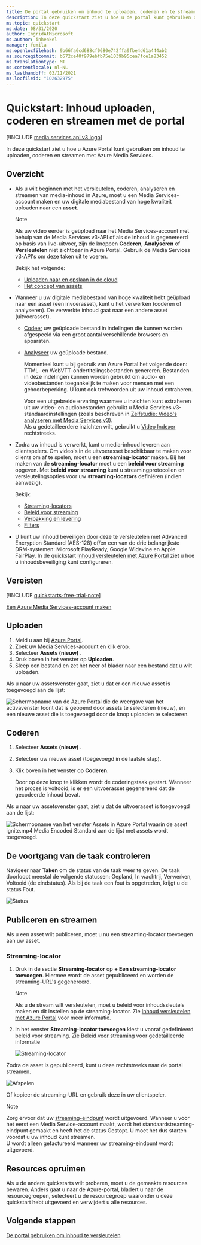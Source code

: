 ```yaml
---
title: De portal gebruiken om inhoud te uploaden, coderen en te streamen
description: In deze quickstart ziet u hoe u de portal kunt gebruiken om inhoud te uploaden, coderen en streamen met Azure Media Services.
ms.topic: quickstart
ms.date: 08/31/2020
author: IngridAtMicrosoft
ms.author: inhenkel
manager: femila
ms.openlocfilehash: 9b66fa6cd688cf0680e742ffa9fbe4d61a444ab2
ms.sourcegitcommit: b572ce40f979ebfb75e1039b95cea7fce1a83452
ms.translationtype: MT
ms.contentlocale: nl-NL
ms.lasthandoff: 03/11/2021
ms.locfileid: "102632975"
---
```

# <a name="quickstart-upload-encode-and-stream-content-with-portal"></a>Quickstart: Inhoud uploaden, coderen en streamen met de portal

[!INCLUDE [media services api v3 logo](./includes/v3-hr.md)]

In deze quickstart ziet u hoe u Azure Portal kunt gebruiken om inhoud te uploaden, coderen en streamen met Azure Media Services.
  
## <a name="overview"></a>Overzicht

* Als u wilt beginnen met het versleutelen, coderen, analyseren en streamen van media-inhoud in Azure, moet u een Media Services-account maken en uw digitale mediabestand van hoge kwaliteit uploaden naar een **asset**. 
    
    > [!NOTE]
    > Als uw video eerder is geüpload naar het Media Services-account met behulp van de Media Services v3-API of als de inhoud is gegenereerd op basis van live-uitvoer, zijn de knoppen **Coderen**, **Analyseren** of **Versleutelen** niet zichtbaar in Azure Portal. Gebruik de Media Services v3-API's om deze taken uit te voeren.

    Bekijk het volgende: 

  * [Uploaden naar en opslaan in de cloud](storage-account-concept.md)
  * [Het concept van assets](assets-concept.md)
* Wanneer u uw digitale mediabestand van hoge kwaliteit hebt geüpload naar een asset (een invoerasset), kunt u het verwerken (coderen of analyseren). De verwerkte inhoud gaat naar een andere asset (uitvoerasset). 
    * [Codeer](encoding-concept.md) uw geüploade bestand in indelingen die kunnen worden afgespeeld via een groot aantal verschillende browsers en apparaten.
    * [Analyseer](analyzing-video-audio-files-concept.md) uw geüploade bestand. 

        Momenteel kunt u bij gebruik van Azure Portal het volgende doen: TTML- en WebVTT-ondertitelingsbestanden genereren. Bestanden in deze indelingen kunnen worden gebruikt om audio- en videobestanden toegankelijk te maken voor mensen met een gehoorbeperking. U kunt ook trefwoorden uit uw inhoud extraheren.

        Voor een uitgebreide ervaring waarmee u inzichten kunt extraheren uit uw video- en audiobestanden gebruikt u Media Services v3-standaardinstellingen (zoals beschreven in [Zelfstudie: Video's analyseren met Media Services v3](analyze-videos-tutorial-with-api.md)). <br/>Als u gedetailleerdere inzichten wilt, gebruikt u [Video Indexer](../video-indexer/index.yml) rechtstreeks.    
* Zodra uw inhoud is verwerkt, kunt u media-inhoud leveren aan clientspelers. Om video's in de uitvoerasset beschikbaar te maken voor clients om af te spelen, moet u een **streaming-locator** maken. Bij het maken van de **streaming-locator** moet u een **beleid voor streaming** opgeven. Met **beleid voor streaming** kunt u streamingprotocollen en versleutelingsopties voor uw **streaming-locators** definiëren (indien aanwezig).
    
    Bekijk:

    * [Streaming-locators](streaming-locators-concept.md)
    * [Beleid voor streaming](streaming-policy-concept.md)
    * [Verpakking en levering](dynamic-packaging-overview.md)
    * [Filters](filters-concept.md)
* U kunt uw inhoud beveiligen door deze te versleutelen met Advanced Encryption Standard (AES-128) of/en een van de drie belangrijkste DRM-systemen: Microsoft PlayReady, Google Widevine en Apple FairPlay. In de quickstart [Inhoud versleutelen met Azure Portal](encrypt-content-quickstart.md) ziet u hoe u inhoudsbeveiliging kunt configureren.
        
## <a name="prerequisites"></a>Vereisten

[!INCLUDE [quickstarts-free-trial-note](../../../includes/quickstarts-free-trial-note.md)]

[Een Azure Media Services-account maken](create-account-howto.md)

## <a name="upload"></a>Uploaden

1. Meld u aan bij [Azure Portal](https://portal.azure.com/).
1. Zoek uw Media Services-account en klik erop.
1. Selecteer **Assets (nieuw)** .
1. Druk boven in het venster op **Uploaden**. 
1. Sleep een bestand en zet het neer of blader naar een bestand dat u wilt uploaden.

Als u naar uw assetsvenster gaat, ziet u dat er een nieuwe asset is toegevoegd aan de lijst:

![Schermopname van de Azure Portal die de weergave van het activavenster toont dat is geopend door assets te selecteren (nieuw), en een nieuwe asset die is toegevoegd door de knop uploaden te selecteren.](./media/manage-assets-quickstart/upload.png)

## <a name="encode"></a>Coderen

1. Selecteer **Assets (nieuw)** .
1. Selecteer uw nieuwe asset (toegevoegd in de laatste stap).
1. Klik boven in het venster op **Coderen**.

    Door op deze knop te klikken wordt de coderingstaak gestart. Wanneer het proces is voltooid, is er een uitvoerasset gegenereerd dat de gecodeerde inhoud bevat.

Als u naar uw assetsvenster gaat, ziet u dat de uitvoerasset is toegevoegd aan de lijst:

![Schermopname van het venster Assets in Azure Portal waarin de asset ignite.mp4 Media Encoded Standard aan de lijst met assets wordt toegevoegd.](./media/manage-assets-quickstart/encode.png)

## <a name="monitor-the-job-progress"></a>De voortgang van de taak controleren

Navigeer naar **Taken** om de status van de taak weer te geven. De taak doorloopt meestal de volgende statussen: Gepland, In wachtrij, Verwerken, Voltooid (de eindstatus). Als bij de taak een fout is opgetreden, krijgt u de status Fout.

![Status](./media/manage-assets-quickstart/job-status.png)

## <a name="publish-and-stream"></a>Publiceren en streamen

Als u een asset wilt publiceren, moet u nu een streaming-locator toevoegen aan uw asset.

### <a name="streaming-locator"></a>Streaming-locator 

1. Druk in de sectie **Streaming-locator** op **+ Een streaming-locator toevoegen**.
    Hiermee wordt de asset gepubliceerd en worden de streaming-URL's gegenereerd.

    > [!NOTE]
    > Als u de stream wilt versleutelen, moet u beleid voor inhoudssleutels maken en dit instellen op de streaming-locator. Zie [Inhoud versleutelen met Azure Portal](encrypt-content-quickstart.md) voor meer informatie.
1. In het venster **Streaming-locator toevoegen** kiest u vooraf gedefinieerd beleid voor streaming. Zie [Beleid voor streaming](streaming-policy-concept.md) voor gedetailleerde informatie

    ![Streaming-locator](./media/manage-assets-quickstart/streaming-locator.png)

Zodra de asset is gepubliceerd, kunt u deze rechtstreeks naar de portal streamen. 

![Afspelen](./media/manage-assets-quickstart/publish.png)

Of kopieer de streaming-URL en gebruik deze in uw clientspeler.

> [!NOTE]
> Zorg ervoor dat uw [streaming-eindpunt](streaming-endpoint-concept.md) wordt uitgevoerd. Wanneer u voor het eerst een Media Service-account maakt, wordt het standaardstreaming-eindpunt gemaakt en heeft het de status Gestopt. U moet het dus starten voordat u uw inhoud kunt streamen.<br/>U wordt alleen gefactureerd wanneer uw streaming-eindpunt wordt uitgevoerd.

## <a name="cleanup-resources"></a>Resources opruimen

Als u de andere quickstarts wilt proberen, moet u de gemaakte resources bewaren. Anders gaat u naar de Azure-portal, bladert u naar de resourcegroepen, selecteert u de resourcegroep waaronder u deze quickstart hebt uitgevoerd en verwijdert u alle resources.

## <a name="next-steps"></a>Volgende stappen

[De portal gebruiken om inhoud te versleutelen](encrypt-content-quickstart.md)

